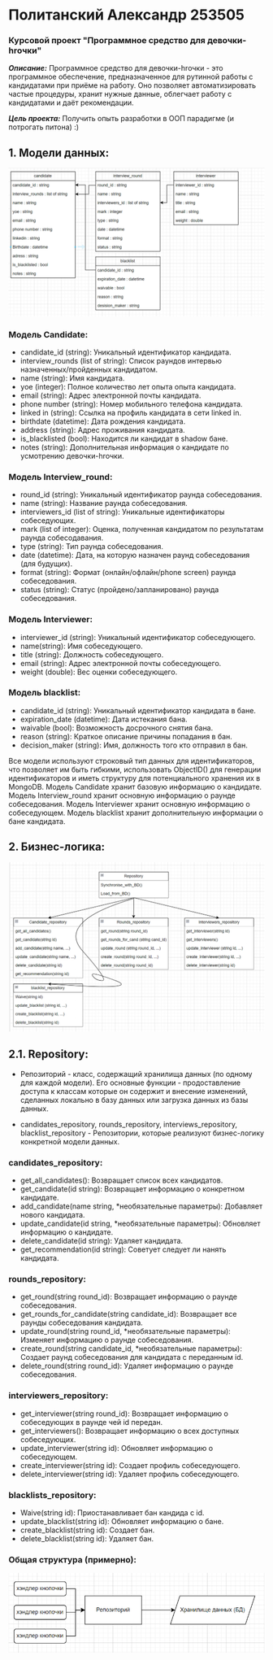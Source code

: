 # Политанский Александр 253505
### Курсовой проект "Программное средство для девочки-hrочки"

***Описание:***
Программное средство для девочки-hrочки - это программное обеспечение, предназначенное для рутинной работы с кандидатами при приёме на работу. Оно позволяет автоматизировать частые процедуры, хранит нужные данные, облегчает работу с кандидатами и даёт рекомендации. 

***Цель проекта:***
Получить опыть разработки в ООП парадигме (и потрогать питона) :)

## 1. Модели данных:
![DataModels](https://github.com/StarkSpecter/HR_tool/blob/5facaeba43b5b04edc6878af0d72a43223359a20/screenshots/DataModels.png)

### Модель Candidate:
- candidate_id (string): Уникальный идентификатор кандидата.
- interview_rounds (list of string): Cписок раундов интервью назначенных/пройденных кандидатом.
- name (string): Имя кандидата.
- yoe (integer): Полное количество лет опыта опыта кандидата.
- email (string): Aдрес электронной почты кандидата.
- phone number (string): Hомер мобильного телефона кандидата.
- linked in (string): Cсылка на профиль кандидата в сети linked in.
- birthdate (datetime): Дата рождения кандидата.
- address (string): Адрес проживания кандидата.
- is_blacklisted (bool): Находится ли кандидат в shadow бане.
- notes (string): Дополнительная информация о кандидате по усмотрению девочки-hrочки.

### Модель Interview_round:
- round_id (string): Уникальный идентификатор раунда собеседования.
- name (string): Название раунда собеседования.
- interviewers_id (list of string): Уникальные идентификаторы собеседующих.
- mark (list of integer): Оценка, полученная кандидатом по результатам раунда собесодавания.
- type (string): Тип раунда собеседования.
- date (datetime): Дата, на которую назначен раунд собеседования (для будущих).
- format (string): Формат (онлайн/офлайн/phone screen) раунда собеседования.
- status (string): Статус (пройдено/запланировано) раунда собеседования.


### Модель Interviewer:
- interviewer_id (string): Уникальный идентификатор собеседующего.
- name(string): Имя собеседующего.
- title (string): Должность собеседующего.
- email (string): Aдрес электронной почты собеседующего.
- weight (double): Вес оценки собеседующего.


### Модель blacklist:
- candidate_id (string): Уникальный идентификатор кандидата в бане.
- expiration_date (datetime): Дата истекания бана.
- waivable (bool): Возможность досрочного снятия бана.
- reason (string): Краткое описание причины попадания в бан.
- decision_maker (string): Имя, должность того кто отправил в бан.


Все модели используют строковый тип данных для идентификаторов, что позволяет им быть гибкими, использовать ObjectID() для генерации идентификаторов и иметь структуру для потенциального хранения их в MongoDB.
Модель Candidate хранит базовую информацию о кандидате.
Модель Interview_round хранит основную информацию о раунде собеседования.
Модель Interviewer хранит основную информацию о собеседующем.
Модель blacklist хранит дополнительную информации о бане кандидата.


## 2. Бизнес-логика:
![Repository](screenshots/Repository.png)
## 2.1. Repository:
- Репозиторий - класс, содержащий хранилища данных (по одному для каждой модели). Его основные функции - продоставление доступа к классам которые он содержит и внесение изменений, сделанных локально в базу данных или загрузка данных из базы данных.

- candidates_repository, rounds_repository, interviews_repository, blacklist_repository - Репозитории, которые реализуют бизнес-логику конкретной модели данных.


### candidates_repository:

- get_all_candidates(): Возвращает список всех кандидатов.
- get_candidate(id string): Возвращает информацию о конкретном кандидате.
- add_candidate(name string, *необязательные параметры): Добавляет нового кандидата.
- update_candidate(id string, *необязательные параметры): Обновляет информацию о кандидате.
- delete_candidate(id string): Удаляет кандидата.
- get_recommendation(id string): Советует следует ли нанять кандидата.


### rounds_repository:

- get_round(string round_id): Возвращает информацию о раунде собеседования.
- get_rounds_for_candidate(string candidate_id): Возвращает все раунды собеседования кандидата.
- update_round(string round_id, *необязательные параметры): Изменяет информацию о раунде собеседования.
- create_round(string candidate_id, *необязательные параметры): Создает раунд собеседования для кандидата с переданным id.
- delete_round(string round_id): Удаляет информацию о раунде собеседования.


### interviewers_repository:

- get_interviewer(string round_id): Возвращает информацию о собеседующих в раунде чей id передан.
- get_interviewers(): Возвращает информацию о всех доступных собеседующих.
- update_interviewer(string id): Обновляет информацию о собеседующем.
- create_interviewer(string id): Создает профиль собеседующего.
- delete_interviewer(string id): Удаляет профиль собеседующего.


###  blacklists_repository:

- Waive(string id): Приостанавливает бан кандида с id.
- update_blacklist(string id): Обновляет информацию о бане.
- create_blacklist(string id): Создает бан.
- delete_blacklist(string id): Удаляет бан.


###  Общая структура (примерно):
![Structure](screenshots/Structure.png)